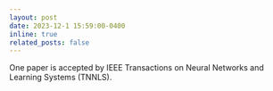 ```yaml
---
layout: post
date: 2023-12-1 15:59:00-0400
inline: true
related_posts: false
---
```


One paper is accepted by IEEE Transactions on Neural Networks and Learning Systems (TNNLS).
